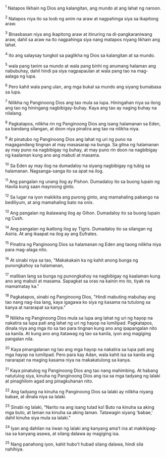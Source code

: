 <sup>1</sup>
Natapos likhain ng Dios ang kalangitan, ang mundo at ang lahat ng naroon. 

<sup>2</sup>
Natapos niya ito sa loob ng anim na araw at nagpahinga siya sa ikapitong araw. 

<sup>3</sup>
Binasbasan niya ang ikapitong araw at itinuring na di-pangkaraniwang araw, dahil sa araw na ito nagpahinga siya nang matapos niyang likhain ang lahat. 

<sup>4</sup>
Ito ang salaysay tungkol sa paglikha ng Dios sa kalangitan at sa mundo.

<sup>5</sup>
wala pang tanim sa mundo at wala pang binhi ng anumang halaman ang nabubuhay, dahil hindi pa siya nagpapaulan at wala pang tao na mag-aalaga ng lupa. 

<sup>6</sup>
Pero kahit wala pang ulan, ang mga bukal sa mundo ang siyang bumabasa sa lupa. 

<sup>7</sup>
Nilikha ng Panginoong Dios ang tao mula sa lupa. Hiningahan niya sa ilong ang tao ng hiningang nagbibigay-buhay. Kaya ang tao ay naging buhay na nilalang. 

<sup>8</sup>
Pagkatapos, nilikha rin ng Panginoong Dios ang isang halamanan sa Eden, sa bandang silangan, at doon niya pinatira ang tao na nilikha niya. 

<sup>9</sup>
At pinatubo ng Panginoong Dios ang lahat ng uri ng puno na magagandang tingnan at may masasarap na bunga. Sa gitna ng halamanan ay may puno na nagbibigay ng buhay, at may puno rin doon na nagbibigay ng kaalaman kung ano ang mabuti at masama. 

<sup>10</sup>
Sa Eden ay may ilog na dumadaloy na siyang nagbibigay ng tubig sa halamanan. Nagsanga-sanga ito sa apat na ilog. 

<sup>11</sup>
Ang pangalan ng unang ilog ay Pishon. Dumadaloy ito sa buong lupain ng Havila kung saan mayroong ginto. 

<sup>12</sup>
Sa lugar na iyon makikita ang purong ginto, ang mamahaling pabango na bediliyum, at ang mamahaling bato na onix. 

<sup>13</sup>
Ang pangalan ng ikalawang ilog ay Gihon. Dumadaloy ito sa buong lupain ng Cush. 

<sup>14</sup>
Ang pangalan ng ikatlong ilog ay Tigris. Dumadaloy ito sa silangan ng Asiria. At ang ikaapat na ilog ay ang Eufrates. 

<sup>15</sup>
Pinatira ng Panginoong Dios sa halamanan ng Eden ang taong nilikha niya para mag-alaga nito. 

<sup>16</sup>
At sinabi niya sa tao, "Makakakain ka ng kahit anong bunga ng punongkahoy sa halamanan, 

<sup>17</sup>
maliban lang sa bunga ng punongkahoy na nagbibigay ng kaalaman kung ano ang mabuti at masama. Sapagkat sa oras na kainin mo ito, tiyak na mamamatay ka." 

<sup>18</sup>
Pagkatapos, sinabi ng Panginoong Dios, "Hindi mabuting mabuhay ang tao nang nag-iisa lang, kaya igagawa ko siya ng kasama na tutulong sa kanya at nararapat sa kanya." 

<sup>19</sup>
Nilikha ng Panginoong Dios mula sa lupa ang lahat ng uri ng hayop na nakatira sa lupa pati ang lahat ng uri ng hayop na lumilipad. Pagkatapos, dinala niya ang mga ito sa tao para tingnan kung ano ang ipapangalan nito sa kanila. At kung ano ang itatawag ng tao sa kanila, iyon ang magiging pangalan nila. 

<sup>20</sup>
Kaya pinangalanan ng tao ang mga hayop na nakatira sa lupa pati ang mga hayop na lumilipad. Pero para kay Adan, wala kahit isa sa kanila ang nararapat na maging kasama niya na makakatulong sa kanya. 

<sup>21</sup>
Kaya pinatulog ng Panginoong Dios ang tao nang mahimbing. At habang natutulog siya, kinuha ng Panginoong Dios ang isa sa mga tadyang ng lalaki at pinaghilom agad ang pinagkuhanan nito. 

<sup>22</sup>
Ang tadyang na kinuha ng Panginoong Dios sa lalaki ay nilikha niyang babae, at dinala niya sa lalaki. 

<sup>23</sup>
Sinabi ng lalaki, "Narito na ang isang tulad ko! Buto na kinuha sa aking mga buto, at laman na kinuha sa aking laman. Tatawagin siyang 'babae,' dahil kinuha siya mula sa lalaki." 

<sup>24</sup>
Iyan ang dahilan na iiwan ng lalaki ang kanyang amaʼt ina at makikipag-isa sa kanyang asawa, at silang dalawa ay magiging isa. 

<sup>25</sup>
Nang panahong iyon, kahit huboʼt hubad silang dalawa, hindi sila nahihiya.